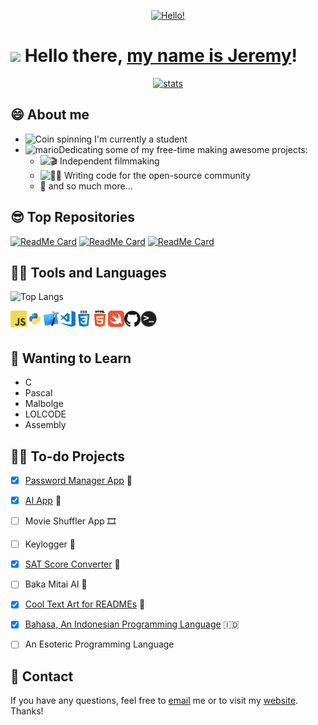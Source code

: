 
<p align="center">
  <a href="https://github.com/jeremygautama/jeremygautama/blob/master/assets/helloGifs/coolHello.gif">
    <img src="https://github.com/jeremygautama/jeremygautama/blob/master/assets/helloGifs/coolHello.gif" width="500" alt="Hello!">
  </a>
</p>

# <img src="https://media.giphy.com/media/hvRJCLFzcasrR4ia7z/giphy.gif" width="40px"> Hello there, [my name is Jeremy](https://jeremygautama.github.io)!
<p align="center">
  <a href="https://github-readme-stats.vercel.app/api?username=jeremygautama&bg_color=30,e96443,904e95&title_color=fff&text_color=fff">
    <img src="https://github-readme-stats.vercel.app/api?username=jeremygautama&bg_color=30,e96443,904e95&title_color=fff&text_color=fff" width="1000" alt="stats">
  </a>
</p>

<!-- Big Sign INT., CUT TO:
<p align="center">
  <a href="https://raw.githubusercontent.com/jeremygautama/jeremygautama/master/thisisjeremy/thisisjeremy.png">
    <img src="https://raw.githubusercontent.com/jeremygautama/jeremygautama/master/thisisjeremy/thisisjeremy.png" width="900" alt="BigSign">
  </a>
</p>
---
-->

<!-- About Me origin
<img src="https://github.com/jeremygautama/jeremygautama/blob/master/thisisjeremy/thisisjeremy.png?raw=true" alt="nice" class="center" />
![](https://github.com/jeremygautama/jeremygautama/blob/master/thisisjeremy/thisisjeremy.png?raw=true) 
## 😄 About me 
I'm currently a student spending most of my free-time making awesome projects which varies from independent filmmaking to writing code for the open-source community.
-->

<!-- Github Stats origin
![j's github stats](https://github-readme-stats.vercel.app/api?username=jeremygautama&bg_color=30,e96443,904e95&title_color=fff&text_color=fff)
-->

## 😄 About me 
- <img src="https://github.com/jeremygautama/jeremygautama/blob/master/assets/coin.gif" width="20vw" alt="Coin spinning"/> I'm currently a student 
- <img src="https://github.com/jeremygautama/jeremygautama/blob/master/assets/mario.gif" width="20vw" alt="mario"/>Dedicating some of my free-time making awesome projects: 
  - <img src="https://github.com/jeremygautama/jeremygautama/blob/master/assets/slate.gif" width="20vw" alt="🎬"/> Independent filmmaking 
  - <img src="https://github.com/jeremygautama/jeremygautama/blob/master/assets/code.gif" width="20vw" alt="👨‍💻"/> Writing code for the open-source community
  - 🌱 and so much more...

<!-- look at the 𝔍𝔢𝔯𝔢𝔪𝔶
![𝔍𝔢𝔯𝔢𝔪𝔶's github stats](https://github-readme-stats.vercel.app/api?username=jeremygautama&show_icons=true&theme=vue)
-->

## 😎 Top Repositories

[![ReadMe Card](https://github-readme-stats.vercel.app/api/pin/?username=jeremygautama&repo=Keepwords)](https://github.com/jeremygautama/Keepwords) 
[![ReadMe Card](https://github-readme-stats.vercel.app/api/pin/?username=jeremygautama&repo=Shark-AI)](https://github.com/jeremygautama/Shark-Ai)
[![ReadMe Card](https://github-readme-stats.vercel.app/api/pin/?username=bahasalanguage&repo=bahasa)](https://github.com/bahasalanguage/bahasa)

## 🔨🙊 Tools and Languages
![Top Langs](https://github-readme-stats.vercel.app/api/top-langs/?username=jeremygautama&layout=compact)

<img align="left" alt="JavaScript" width="26px" src="https://raw.githubusercontent.com/github/explore/80688e429a7d4ef2fca1e82350fe8e3517d3494d/topics/javascript/javascript.png" />
<img align="left" alt="Python" width="26px" src="https://raw.githubusercontent.com/github/explore/80688e429a7d4ef2fca1e82350fe8e3517d3494d/topics/python/python.png" />
<img align="left" alt="Xcode" width="26px" src="https://raw.githubusercontent.com/github/explore/80688e429a7d4ef2fca1e82350fe8e3517d3494d/topics/xcode/xcode.png" />
<img align="left" alt="Visual Studio Code" width="26px" src="https://raw.githubusercontent.com/github/explore/80688e429a7d4ef2fca1e82350fe8e3517d3494d/topics/visual-studio-code/visual-studio-code.png" />
<img align="left" alt="CSS3" width="26px" src="https://raw.githubusercontent.com/github/explore/80688e429a7d4ef2fca1e82350fe8e3517d3494d/topics/css/css.png" />
<img align="left" alt="HTML5" width="26px" src="https://raw.githubusercontent.com/github/explore/80688e429a7d4ef2fca1e82350fe8e3517d3494d/topics/html/html.png" />
<img align="left" alt="Swift" width="26px" src="https://raw.githubusercontent.com/github/explore/80688e429a7d4ef2fca1e82350fe8e3517d3494d/topics/swift/swift.png" />
<img align="left" alt="GitHub" width="26px" src="https://raw.githubusercontent.com/github/explore/78df643247d429f6cc873026c0622819ad797942/topics/github/github.png" />
<img align="left" alt="Terminal" width="26px" src="https://raw.githubusercontent.com/github/explore/80688e429a7d4ef2fca1e82350fe8e3517d3494d/topics/terminal/terminal.png" />

<br />
<br />

## 🌱 Wanting to Learn
- C
- Pascal
- Malbolge
- LOLCODE
- Assembly

## 🤘✅ To-do Projects
- [x] [Password Manager App](https://github.com/jeremygautama/Keepwords) 🔐
- [x] [AI App](https://github.com/jeremygautama/Shark-Ai) 🚀
- [ ] Movie Shuffler App 🎞
- [ ] Keylogger 🔐
- [x] [SAT Score Converter](https://github.com/jeremygautama/SAT-Raw-Score-Converter) 📝
- [ ] Baka Mitai AI 👤
- [x] [Cool Text Art for READMEs](https://github.com/jeremygautama/Text-Art) 📄
- [x] [Bahasa, An Indonesian Programming Language](https://github.com/bahasalanguage/bahasa) 🇮🇩
- [ ] An Esoteric Programming Language


## 🥨 Contact
If you have any questions, feel free to [email](mailto:mail.jeremygautama@gmail.com) me or to visit my [website](https://jeremygautama.github.io). Thanks!


